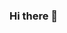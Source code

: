 ### Hi there 👋

<!--
**FelixS2001/FelixS2001** is a ✨ _special_ ✨ repository because its `README.md` (this file) appears on your GitHub profile.

Here are some ideas to get you started:

This is the last step of the GitHub introduction :)
-->
